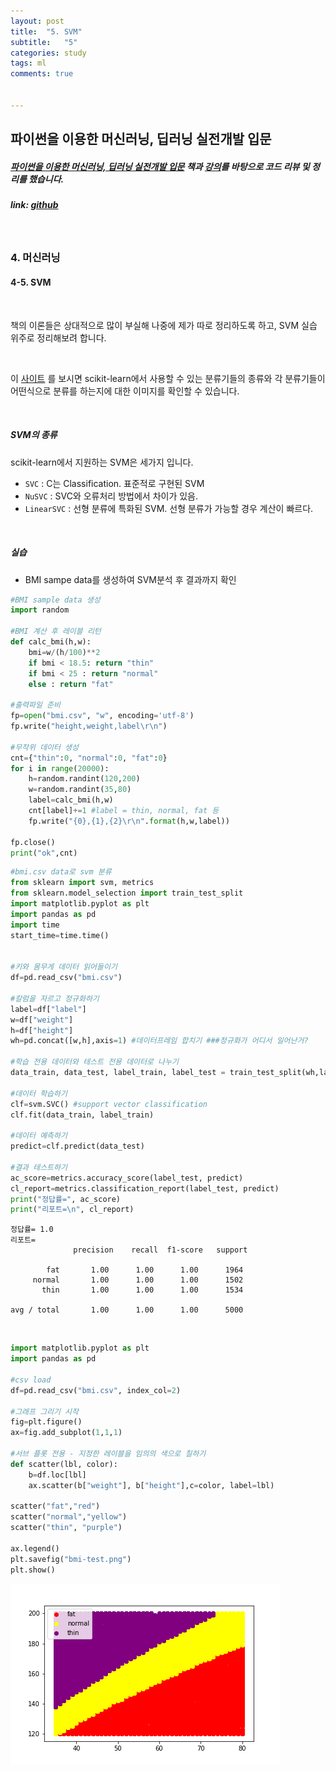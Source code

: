 ```yaml
---
layout: post
title:  "5. SVM"
subtitle:   "5"
categories: study
tags: ml
comments: true


---
```




## 파이썬을 이용한 머신러닝, 딥러닝 실전개발 입문

##### [파이썬을 이용한 머신러닝, 딥러닝 실전개발 입문](http://wikibook.co.kr/python-machine-learning/) 책과 [강의](https://www.youtube.com/playlist?list=PLBXuLgInP-5m_vn9ycXHRl7hlsd1huqmS)를 바탕으로 코드 리뷰 및 정리를 했습니다. 

##### link: [*github*](https://github.com/Yeo0/Machine-Learning/blob/master/4-4.%20%EC%99%B8%EA%B5%AD%EC%96%B4%20%EB%AC%B8%EC%9E%A5%20%ED%8C%90%EB%B3%84.ipynb)

<br/>

### 4. 머신러닝

#### 4-5. SVM

<br/>

책의 이론들은 상대적으로 많이 부실해 나중에 제가 따로 정리하도록 하고, SVM 실습 위주로 정리해보려 합니다.

<br/>

이 [사이트](http://scikit-learn.org/stable/auto_examples/classification/plot_classifier_comparison.html#sphx-glr-auto-examples-classification-plot-classifier-comparison-py) 를 보시면 scikit-learn에서 사용할 수 있는 분류기들의 종류와 각 분류기들이 어떤식으로 분류를 하는지에 대한 이미지를 확인할 수 있습니다.

<br/>

##### SVM의 종류

scikit-learn에서 지원하는 SVM은 세가지 입니다.

- `SVC` : C는 Classification. 표준적로 구현된 SVM
- `NuSVC` : SVC와 오류처리 방법에서 차이가 있음.
- `LinearSVC` : 선형 분류에 특화된 SVM. 선형 분류가 가능할 경우 계산이 빠르다.

<br/>

##### 실습

- BMI sampe data를 생성하여 SVM분석 후 결과까지 확인

```python
#BMI sample data 생성
import random

#BMI 계산 후 레이블 리턴
def calc_bmi(h,w):
    bmi=w/(h/100)**2
    if bmi < 18.5: return "thin"
    if bmi < 25 : return "normal"
    else : return "fat"

#출력파일 준비
fp=open("bmi.csv", "w", encoding='utf-8')
fp.write("height,weight,label\r\n")

#무작위 데이터 생성
cnt={"thin":0, "normal":0, "fat":0}
for i in range(20000):
    h=random.randint(120,200)
    w=random.randint(35,80)
    label=calc_bmi(h,w)
    cnt[label]+=1 #label = thin, normal, fat 등
    fp.write("{0},{1},{2}\r\n".format(h,w,label))
    
fp.close()
print("ok",cnt) 
```

```python
#bmi.csv data로 svm 분류
from sklearn import svm, metrics
from sklearn.model_selection import train_test_split
import matplotlib.pyplot as plt
import pandas as pd
import time
start_time=time.time()


#키와 몸무게 데이터 읽어들이기
df=pd.read_csv("bmi.csv")

#칼럼을 자르고 정규화하기
label=df["label"]
w=df["weight"]
h=df["height"]
wh=pd.concat([w,h],axis=1) #데이터프레임 합치기 ###정규화가 어디서 일어난거?

#학습 전용 데이터와 테스트 전용 데이터로 나누기
data_train, data_test, label_train, label_test = train_test_split(wh,label)

#데이터 학습하기
clf=svm.SVC() #support vector classification
clf.fit(data_train, label_train)

#데이터 예측하기
predict=clf.predict(data_test)

#결과 테스트하기 
ac_score=metrics.accuracy_score(label_test, predict)
cl_report=metrics.classification_report(label_test, predict)
print("정답률=", ac_score)
print("리포트=\n", cl_report)
```

```
정답률= 1.0
리포트=
              precision    recall  f1-score   support

        fat       1.00      1.00      1.00      1964
     normal       1.00      1.00      1.00      1502
       thin       1.00      1.00      1.00      1534

avg / total       1.00      1.00      1.00      5000
```

<br/>

```python
import matplotlib.pyplot as plt
import pandas as pd

#csv load
df=pd.read_csv("bmi.csv", index_col=2)

#그래프 그리기 시작
fig=plt.figure()
ax=fig.add_subplot(1,1,1)

#서브 플롯 전용 - 지정한 레이블을 임의의 색으로 칠하기
def scatter(lbl, color):
    b=df.loc[lbl]
    ax.scatter(b["weight"], b["height"],c=color, label=lbl)
    
scatter("fat","red")
scatter("normal","yellow")
scatter("thin", "purple")

ax.legend()
plt.savefig("bmi-test.png")
plt.show()
```

![img](/assets/img/bmi-test.png)